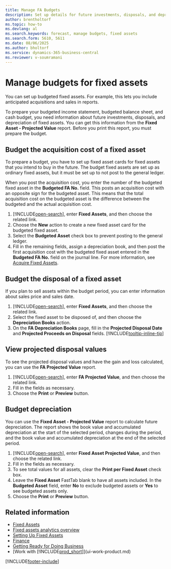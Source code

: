 ```yaml
---
title: Manage FA Budgets
description: Set up details for future investments, disposals, and depreciation of fixed assets to support budget planning and forecasting.
author: brentholtorf
ms.topic: how-to
ms.devlang: al
ms.search.keywords: forecast, manage budgets, fixed assets
ms.search.form: 5610, 5611
ms.date: 08/06/2025
ms.author: bholtorf
ms.service: dynamics-365-business-central
ms.reviewer: v-soumramani
---
```


# Manage budgets for fixed assets

You can set up budgeted fixed assets. For example, this lets you include anticipated acquisitions and sales in reports.  

To prepare your budgeted income statement, budgeted balance sheet, and cash budget, you need information about future investments, disposals, and depreciation of fixed assets. You can get this information from the **Fixed Asset - Projected Value** report. Before you print this report, you must prepare the budget.  

## Budget the acquisition cost of a fixed asset

To prepare a budget, you have to set up fixed asset cards for fixed assets that you intend to buy in the future. The budget fixed assets are set up as ordinary fixed assets, but it must be set up to not post to the general ledger.

When you post the acquisition cost, you enter the number of the budgeted fixed asset in the **Budgeted FA No.** field. This posts an acquisition cost with an opposite sign for the budgeted asset. This means that the total acquisition cost on the budgeted asset is the difference between the budgeted and the actual acquisition cost.

1. [!INCLUDE[open-search](includes/open-search.md)], enter **Fixed Assets**, and then choose the related link.
2. Choose the **New** action to create a new fixed asset card for the budgeted fixed asset.
3. Select the **Budgeted Asset** check box to prevent posting to the general ledger.
4. Fill in the remaining fields, assign a depreciation book, and then post the first acquisition cost with the budgeted fixed asset entered in the **Budgeted FA No.** field on the journal line. For more information, see [Acquire Fixed Assets](fa-how-acquire.md).

## Budget the disposal of a fixed asset

If you plan to sell assets within the budget period, you can enter information about sales price and sales date.

1. [!INCLUDE[open-search](includes/open-search.md)], enter **Fixed Assets**, and then choose the related link.
2. Select the fixed asset to be disposed of, and then choose the **Depreciation Books** action.
3. On the **FA Depreciation Books** page, fill in the **Projected Disposal Date** and **Projected Proceeds on Disposal** fields. [!INCLUDE[tooltip-inline-tip](includes/tooltip-inline-tip_md.md)]

## View projected disposal values

To see the projected disposal values and have the gain and loss calculated, you can use the **FA Projected Value** report.

1. [!INCLUDE[open-search](includes/open-search.md)], enter **FA Projected Value**, and then choose the related link.
2. Fill in the fields as necessary.
3. Choose the **Print** or **Preview** button.

## Budget depreciation

You can use the **Fixed Asset - Projected Value** report to calculate future depreciation. The report shows the book value and accumulated depreciation at the start of the selected period, changes during the period, and the book value and accumulated depreciation at the end of the selected period.

1. [!INCLUDE[open-search](includes/open-search.md)], enter **Fixed Asset Projected Value**, and then choose the related link.
2. Fill in the fields as necessary.
3. To see total values for all assets, clear the **Print per Fixed Asset** check box.
4. Leave the **Fixed Asset** FastTab blank to have all assets included. In the **Budgeted Asset** field, enter **No** to exclude budgeted assets or **Yes** to see budgeted assets only.
5. Choose the **Print** or **Preview** button.

## Related information

- [Fixed Assets](fa-manage.md)  
- [Fixed assets analytics overview](fa-analytics-overview.md)
- [Setting Up Fixed Assets](fa-setup.md)  
- [Finance](finance.md)  
- [Getting Ready for Doing Business](ui-get-ready-business.md)  
- [Work with [!INCLUDE[prod_short](includes/prod_short.md)]](ui-work-product.md)

[!INCLUDE[footer-include](includes/footer-banner.md)]
